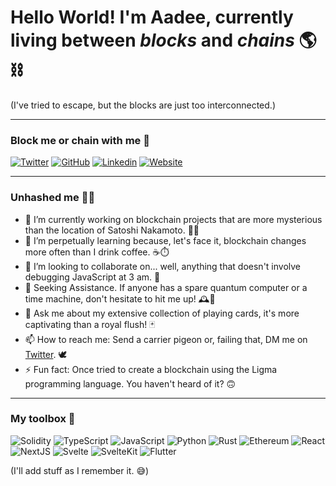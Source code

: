 # Hello World! I'm **Aadee**, currently living between _blocks_ and _chains_ 🌎⛓️

(I've tried to escape, but the blocks are just too interconnected.)

---
### Block me or chain with me 🔗
[![Twitter](https://img.shields.io/badge/Twitter-1DA1F2?style=for-the-badge&logo=twitter&logoColor=white)](https://twitter.com/AadeeWasTaken)
[![GitHub](https://img.shields.io/badge/GitHub-100000?style=for-the-badge&logo=github&logoColor=white)](https://github.com/AadeeWasTaken)
[![Linkedin](https://img.shields.io/badge/LinkedIn-0077B5?style=for-the-badge&logo=linkedin&logoColor=white)](https://www.linkedin.com/in/aadee/)
[![Website](https://img.shields.io/badge/website-000000?style=for-the-badge&logo=About.me&logoColor=white)](https://aadee.me)

---
### Unhashed me 👷‍♂️
- 🔭 I’m currently working on blockchain projects that are more mysterious than the location of Satoshi Nakamoto. 🕵️‍♂️
- 🌱 I’m perpetually learning because, let's face it, blockchain changes more often than I drink coffee. ☕️⏱️
- 👯 I’m looking to collaborate on... well, anything that doesn't involve debugging JavaScript at 3 am. 🌙
- 🤔 Seeking Assistance. If anyone has a spare quantum computer or a time machine, don't hesitate to hit me up! 🕰️🚀
- 💬 Ask me about my extensive collection of playing cards, it's more captivating than a royal flush! 🃏
- 📫 How to reach me: Send a carrier pigeon or, failing that, DM me on [Twitter](https://twitter.com/AadeeWasTaken). 🕊️
- ⚡ Fun fact: Once tried to create a blockchain using the Ligma programming language. You haven't heard of it? 🙃

---
### My toolbox 🧰
![Solidity](https://img.shields.io/badge/Solidity-e6e6e6?style=for-the-badge&logo=solidity&logoColor=black)
![TypeScript](https://img.shields.io/badge/TypeScript-007ACC?style=for-the-badge&logo=typescript&logoColor=white)
![JavaScript](https://img.shields.io/badge/JavaScript-323330?style=for-the-badge&logo=javascript&logoColor=F7DF1E)
![Python](https://img.shields.io/badge/Python-FFD43B?style=for-the-badge&logo=python&logoColor=blue)
![Rust](https://img.shields.io/badge/Rust-black?style=for-the-badge&logo=rust&logoColor=#E57324)
![Ethereum](https://img.shields.io/badge/Ethereum-3C3C3D?style=for-the-badge&logo=Ethereum&logoColor=white)
![React](https://img.shields.io/badge/React-20232A?style=for-the-badge&logo=react&logoColor=61DAFB)
![NextJS](https://img.shields.io/badge/next.js-000000?style=for-the-badge&logo=nextdotjs&logoColor=white)
![Svelte](https://img.shields.io/badge/Svelte-4A4A55?style=for-the-badge&logo=svelte&logoColor=FF3E00)
![SvelteKit](https://img.shields.io/badge/SvelteKit-FF3E00?style=for-the-badge&logo=Svelte&logoColor=white)
![Flutter](https://img.shields.io/badge/Flutter-02569B?style=for-the-badge&logo=flutter&logoColor=white)

(I'll add stuff as I remember it. 😅)


<!--
**AadeeWasTaken/AadeeWasTaken** is a ✨ _special_ ✨ repository because its `README.md` (this file) appears on your GitHub profile.

Here are some ideas to get you started:

- 🔭 I’m currently working on ...
- 🌱 I’m currently learning ...
- 👯 I’m looking to collaborate on ...
- 🤔 I’m looking for help with ...
- 💬 Ask me about ...
- 📫 How to reach me: ...
- 😄 Pronouns: ...
- ⚡ Fun fact: ...
-->
